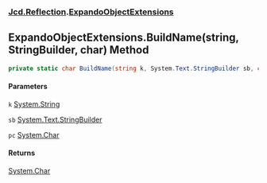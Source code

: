### [Jcd.Reflection](Jcd.Reflection.md 'Jcd.Reflection').[ExpandoObjectExtensions](ExpandoObjectExtensions.md 'Jcd.Reflection.ExpandoObjectExtensions')

## ExpandoObjectExtensions.BuildName(string, StringBuilder, char) Method

```csharp
private static char BuildName(string k, System.Text.StringBuilder sb, char pc);
```
#### Parameters

<a name='Jcd.Reflection.ExpandoObjectExtensions.BuildName(string,System.Text.StringBuilder,char).k'></a>

`k` [System.String](https://docs.microsoft.com/en-us/dotnet/api/System.String 'System.String')

<a name='Jcd.Reflection.ExpandoObjectExtensions.BuildName(string,System.Text.StringBuilder,char).sb'></a>

`sb` [System.Text.StringBuilder](https://docs.microsoft.com/en-us/dotnet/api/System.Text.StringBuilder 'System.Text.StringBuilder')

<a name='Jcd.Reflection.ExpandoObjectExtensions.BuildName(string,System.Text.StringBuilder,char).pc'></a>

`pc` [System.Char](https://docs.microsoft.com/en-us/dotnet/api/System.Char 'System.Char')

#### Returns
[System.Char](https://docs.microsoft.com/en-us/dotnet/api/System.Char 'System.Char')